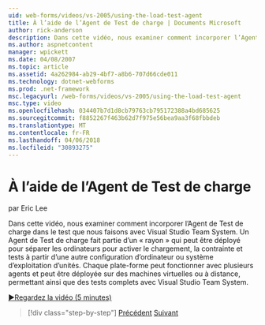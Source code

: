 ```yaml
---
uid: web-forms/videos/vs-2005/using-the-load-test-agent
title: À l’aide de l’Agent de Test de charge | Documents Microsoft
author: rick-anderson
description: Dans cette vidéo, nous examiner comment incorporer l’Agent de Test de charge dans le test que nous faisons avec Visual Studio Team System. Un Agent de Test de charge fait partie d’un '...
ms.author: aspnetcontent
manager: wpickett
ms.date: 04/08/2007
ms.topic: article
ms.assetid: 4a262984-ab29-4bf7-a8b6-707d66cde011
ms.technology: dotnet-webforms
ms.prod: .net-framework
msc.legacyurl: /web-forms/videos/vs-2005/using-the-load-test-agent
msc.type: video
ms.openlocfilehash: 034407b7d1d8cb79763cb795172388a4bd685625
ms.sourcegitcommit: f8852267f463b62d7f975e56bea9aa3f68fbbdeb
ms.translationtype: MT
ms.contentlocale: fr-FR
ms.lasthandoff: 04/06/2018
ms.locfileid: "30893275"
---
```

<a name="using-the-load-test-agent"></a>À l’aide de l’Agent de Test de charge
====================
par Eric Lee

Dans cette vidéo, nous examiner comment incorporer l’Agent de Test de charge dans le test que nous faisons avec Visual Studio Team System. Un Agent de Test de charge fait partie d’un « rayon » qui peut être déployé pour séparer les ordinateurs pour activer le chargement, la contrainte et tests à partir d’une autre configuration d’ordinateur ou système d’exploitation d’unités. Chaque plate-forme peut fonctionner avec plusieurs agents et peut être déployée sur des machines virtuelles ou à distance, permettant ainsi que des tests complets avec Visual Studio Team System.

[&#9654;Regardez la vidéo (5 minutes)](https://channel9.msdn.com/Blogs/ASP-NET-Site-Videos/using-the-load-test-agent)

> [!div class="step-by-step"]
> [Précédent](the-effects-of-caching.md)
> [Suivant](the-effects-of-viewstate.md)
